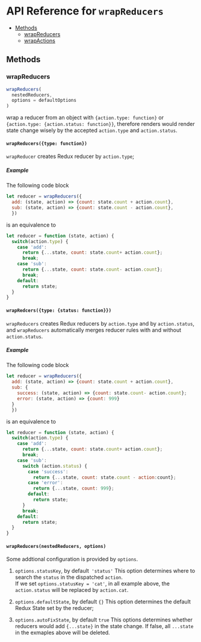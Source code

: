 # API Reference for `wrapReducers`

* [Methods](#methods)
  * [wrapReducers](#wrapReducers)
  * [wrapActions](/doc/API/wrapActions.md)

## Methods

### wrapReducers

```js
wrapReducers(
  nestedReducers,
  options = defaultOptions
)
```
wrap a reducer from an object with `{action.type: function}` or `{action.type: {action.status: function}}`, therefore renders would render state change 
wisely by the accepted `action.type` and `action.status`.

#### `wrapReducers({type: function})`
`wrapReducer` creates Redux reducer by `action.type`;

##### Example
The following code block
```js
let reducer = wrapReducers({
  add: (state, action) => {count: state.count + action.count},
  sub: (state, action) => {count: state.count - action.count},
  })
```

is an equivalence to

```js 
let reducer = function (state, action) {
  switch(action.type) {
    case 'add':
      return {...state, count: state.count+ action.count};
      break;
    case 'sub':
      return {...state, count: state.count- action.count};
      break;
    default:
      return state;
  }
}
```

#### `wrapRedcers({type: {status: function}})` 
`wrapReducers` creates Redux reducers by `action.type` and by `action.status`, and `wrapReducers` automatically merges reducer rules with and without `action.status`.

##### Example
The following code block 
``` js
let reducer = wrapReducers({
  add: (state, action) => {count: state.count + action.count},
  sub: {
    success: (state, action) => {count: state.count- action.count};
    error: (state, action) => {count: 999}
  }
  })
```
is an equivalence to 
```js
let reducer = function (state, action) {
  switch(action.type) {
    case 'add':
      return {...state, count: state.count+ action.count};
      break;
    case 'sub':
      switch (action.status) {
        case 'success': 
          return {...state, count: state.count - action:count};
        case 'error': 
          return {...state, count: 999};
        default:
          return state;
      }
      break;
    default:
      return state;
  }
}
```

#### `wrapReducers(nestedReducers, options)` 
Some addtional configuration is provided by `options`.  

1.  `options.statusKey`, by default` 'status'`
This option determines where to search the `status` in the dispatched `action`.  
If we set `options.statusKey = 'cat'`, in all example above, the `action.status` will be replaced by `action.cat`.

2. `options.defaultState`, by default `{}`
This option determines the default Redux State set by the reducer;

3. `options.autoFixState`, by default `true`
This options determines whether reducers would add `{...state}` in the state change.  If false, all `...state` in the exmaples above will be deleted.
